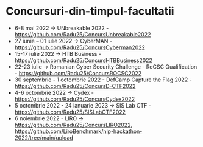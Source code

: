 # Concursuri-din-timpul-facultatii
- 6-8 mai 2022 -> UNbreakable 2022 - https://github.com/Radu25/ConcursUnbreakable2022  
- 27 iunie – 01 iulie 2022 -> CyberMAN  - https://github.com/Radu25/ConcursCyberman2022  
- 15-17 iulie 2022 -> HTB Business - https://github.com/Radu25/ConcursHTBBusiness2022  
- 22-23 iulie -> Romanian Cyber Security Challenge - RoCSC Qualification - https://github.com/Radu25/ConcursROCSC2022  
- 30 septembrie - 1 octombrie 2022 - DefCamp Capture the Flag 2022 - https://github.com/Radu25/ConcursD-CTF2022  
- 4-6 octombrie 2022 -> Cydex - https://github.com/Radu25/ConcursCydex2022  
- 5 octombrie 2022 - 24 ianuarie 2023 -> SIS Lab CTF - https://github.com/Radu25/SISLabCTF2022    
- 6 noiembrie 2022 - LIRO -> https://github.com/Radu25/ConcursLIRO2022,  https://github.com/LiroBenchmark/nlp-hackathon-2022/tree/main/upload  

 

